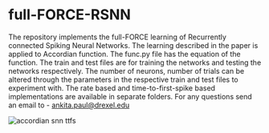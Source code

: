 # full-FORCE-RSNN

The repository implements the full-FORCE learning of  Recurrently connected Spiking Neural Networks. 
The learning described in the paper is applied to Accordian function. The func.py file has the equation of the function. The train and test files are for training the networks and testing the networks respectively. The number of neurons, number of trials can be altered through the parameters in the respective train and test files to experiment with. 
The rate based and time-to-first-spike based implementations are available in separate folders. For any questions send an email to - ankita.paul@drexel.edu


![accordian snn ttfs](https://user-images.githubusercontent.com/53861279/167361343-f4a7f7a0-f9fb-44ce-aec2-f999b2321501.png)
